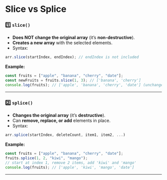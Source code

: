 # Slice vs Splice

### **1️⃣ `slice()`**

- **Does NOT change the original array** (it’s **non-destructive**).
- **Creates a new array** with the selected elements.
- Syntax:

```js
arr.slice(startIndex, endIndex); // endIndex is not included
```

**Example:**

```js
const fruits = ["apple", "banana", "cherry", "date"];
const newFruits = fruits.slice(1, 3); // ['banana', 'cherry']
console.log(fruits); // ['apple', 'banana', 'cherry', 'date'] (unchanged)
```

---

### **2️⃣ `splice()`**

- **Changes the original array** (it’s **destructive**).
- Can **remove, replace, or add** elements in place.
- Syntax:

```js
arr.splice(startIndex, deleteCount, item1, item2, ...)
```

**Example:**

```js
const fruits = ["apple", "banana", "cherry", "date"];
fruits.splice(1, 2, "kiwi", "mango");
// start at index 1, remove 2 items, add 'kiwi' and 'mango'
console.log(fruits); // ['apple', 'kiwi', 'mango', 'date']
```

---
